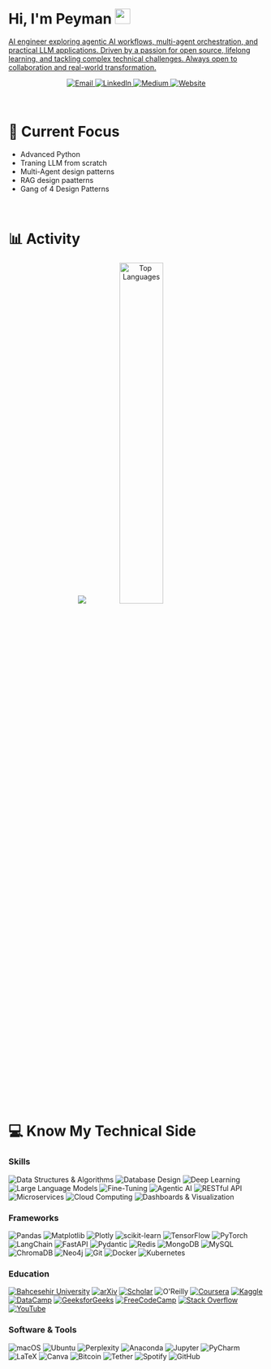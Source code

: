 <h1>Hi, I'm Peyman
<a href="https://github.com/PeymanKh" target="_self">
		<img src="https://media.giphy.com/media/hvRJCLFzcasrR4ia7z/giphy.gif" width="30">
</h1> 

<p align="left">AI engineer exploring agentic AI workflows, multi-agent orchestration, and practical LLM applications. Driven by a passion for open source, lifelong learning, and tackling complex technical challenges. Always open to collaboration and real-world transformation.
</p>
<p align="center">
  <a href="mailto:peymankhodabandehlouei@gmail.com">
    <img src="https://img.shields.io/badge/Email-d14836?style=for-the-badge&logo=gmail&logoColor=white" alt="Email"/>
  </a>
  <a href="https://www.linkedin.com/in/peyman-khodabandehlouei/">
    <img src="https://img.shields.io/badge/LinkedIn-0077B5?style=for-the-badge&logo=linkedin&logoColor=white" alt="LinkedIn"/>
  </a>
  <a href="https://medium.com/@peyman_kh">
    <img src="https://img.shields.io/badge/Medium-12100E?style=for-the-badge&logo=medium&logoColor=white" alt="Medium"/>
  </a>
  <a href="https://www.peymankh.dev">
    <img src="https://img.shields.io/badge/Website-333333?style=for-the-badge&logo=google-chrome&logoColor=white" alt="Website"/>
  </a>
</p>

<br>
<h1>🧠 Current Focus</h1>
<ul>
	<li>Advanced Python</li>
	<li>Traning LLM from scratch</li>
	<li>Multi-Agent design patterns</li>
	<li>RAG design paatterns</li>
	<li>Gang of 4 Design Patterns</li>
</ul>

<br>
<h1>📊 Activity</h1>

<p align="center">
      <img src="https://streak-stats.demolab.com/?user=PeymanKh&theme=dark"/>
  <img src="https://github-readme-stats.vercel.app/api/top-langs/?username=PeymanKh&hide_progress=true&theme=dark" alt="Top Languages" width="41.5%"/>
</p>

<br>


<h1>💻 Know My Technical Side</h1>

### Skills
![Data Structures & Algorithms](https://img.shields.io/badge/-Data%20Structures%20%26%20Algorithms-333333?style=flat&logo=leetcode)
![Database Design](https://img.shields.io/badge/-Database%20Design-333333?style=flat&logo=databricks)
![Deep Learning](https://img.shields.io/badge/-Deep%20Learning-333333?style=flat&logo=tensorflow)
![Large Language Models](https://img.shields.io/badge/-Large%20Language%20Models-333333?style=flat&logo=huggingface)
![Fine-Tuning](https://img.shields.io/badge/-Fine--Tuning-333333?style=flat&logo=pytorch)
![Agentic AI](https://img.shields.io/badge/-Agentic%20AI-333333?style=flat&logo=openai)
![RESTful API](https://img.shields.io/badge/-RESTful%20API-333333?style=flat&logo=swagger)
![Microservices](https://img.shields.io/badge/-Microservices-333333?style=flat&logo=docker)
![Cloud Computing](https://img.shields.io/badge/-Cloud%20Computing-333333?style=flat&logo=googlecloud)
![Dashboards & Visualization](https://img.shields.io/badge/-Dashboards%20%26%20Visualization-333333?style=flat&logo=plotly)


### Frameworks
![Pandas](https://img.shields.io/badge/-Pandas-333333?style=flat&logo=pandas)
![Matplotlib](https://img.shields.io/badge/-Matplotlib-333333?style=flat&logo=matplotlib)
![Plotly](https://img.shields.io/badge/-Plotly-333333?style=flat&logo=plotly)
![scikit-learn](https://img.shields.io/badge/-scikit--learn-333333?style=flat&logo=scikitlearn)
![TensorFlow](https://img.shields.io/badge/-TensorFlow-333333?style=flat&logo=tensorflow)
![PyTorch](https://img.shields.io/badge/-PyTorch-333333?style=flat&logo=pytorch)
![LangChain](https://img.shields.io/badge/-LangChain-333333?style=flat&logo=langchain)
![FastAPI](https://img.shields.io/badge/-FastAPI-333333?style=flat&logo=fastapi)
![Pydantic](https://img.shields.io/badge/-Pydantic-333333?style=flat&logo=pydantic)
![Redis](https://img.shields.io/badge/-Redis-333333?style=flat&logo=redis)
![MongoDB](https://img.shields.io/badge/-MongoDB-333333?style=flat&logo=mongodb)
![MySQL](https://img.shields.io/badge/-MySQL-333333?style=flat&logo=mysql)
![ChromaDB](https://img.shields.io/badge/-ChromaDB-333333?style=flat&logo=chromadb)
![Neo4j](https://img.shields.io/badge/-Neo4j-333333?style=flat&logo=neo4j)
![Git](https://img.shields.io/badge/-Git-333333?style=flat&logo=git)
![Docker](https://img.shields.io/badge/-Docker-333333?style=flat&logo=docker)
![Kubernetes](https://img.shields.io/badge/-Kubernetes-333333?style=flat&logo=kubernetes)


### Education
[![Bahcesehir University](https://img.shields.io/badge/-Bahcesehir%20University-333333?style=flat&logo=https://chat-board.s3.amazonaws.com/61290_9ebbf55f-70e5-47f7-8006-09ad9ed21317.png)](https://int.bau.edu.tr)
[![arXiv](https://img.shields.io/badge/-arXiv-333333?style=flat&logo=arxiv)](https://arxiv.org/)
[![Scholar](https://img.shields.io/badge/-Google%20Scholar-333333?style=flat&logo=googlescholar)](https://scholar.google.com/)
![O'Reilly](https://img.shields.io/badge/-O'Reilly-333333?style=flat&logo=oreilly)
[![Coursera](https://img.shields.io/badge/-Coursera-333333?style=flat&logo=coursera)](https://www.coursera.org/)
[![Kaggle](https://img.shields.io/badge/-Kaggle-333333?style=flat&logo=kaggle)](https://www.kaggle.com/)
[![DataCamp](https://img.shields.io/badge/-DataCamp-333333?style=flat&logo=datacamp)](https://app.datacamp.com/)
[![GeeksforGeeks](https://img.shields.io/badge/-GeeksforGeeks-333333?style=flat&logo=geeksforgeeks)](https://www.geeksforgeeks.org/)
[![FreeCodeCamp](https://img.shields.io/badge/-FreeCodeCamp-333333?style=flat&logo=freecodecamp)](https://www.youtube.com/c/Freecodecamp)
[![Stack Overflow](https://img.shields.io/badge/-Stack%20Overflow-333333?style=flat&logo=stackoverflow)](https://stackoverflow.co/)
[![YouTube](https://img.shields.io/badge/-YouTube-333333?style=flat&logo=youtube)](https://www.youtube.com/)


### Software & Tools
![macOS](https://img.shields.io/badge/-macOS-333333?style=flat&logo=apple)
![Ubuntu](https://img.shields.io/badge/-Ubuntu-333333?style=flat&logo=ubuntu)
![Perplexity](https://img.shields.io/badge/-Perplexity-333333?style=flat&logo=perplexity)
![Anaconda](https://img.shields.io/badge/-Anaconda-333333?style=flat&logo=anaconda)
![Jupyter](https://img.shields.io/badge/-Jupyter-333333?style=flat&logo=jupyter)
![PyCharm](https://img.shields.io/badge/-PyCharm-333333?style=flat&logo=pycharm)
![LaTeX](https://img.shields.io/badge/-LaTeX-333333?style=flat&logo=latex)
![Canva](https://img.shields.io/badge/-Canva-333333?style=flat&logo=canva)
![Bitcoin](https://img.shields.io/badge/-Bitcoin-333333?style=flat&logo=bitcoin)
![Tether](https://img.shields.io/badge/-Tether-333333?style=flat&logo=tether)
![Spotify](https://img.shields.io/badge/-Spotify-333333?style=flat&logo=spotify)
![GitHub](https://img.shields.io/badge/-GitHub-333333?style=flat&logo=github)




